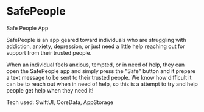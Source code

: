 # SafePeople
Safe People App

SafePeople is an app geared toward individuals who are struggling with addiction, anxiety, depression, or just need a little help reaching out for support from their trusted people.

When an individual feels anxious, tempted, or in need of help, they can open the SafePeople app and simply press the "Safe" button and it prepare a text message to be sent to their trusted people. We know how difficult it can be to reach out when in need of help, so this is a attempt to try and help people get help when they need it!

Tech used: SwiftUI, CoreData, AppStorage
